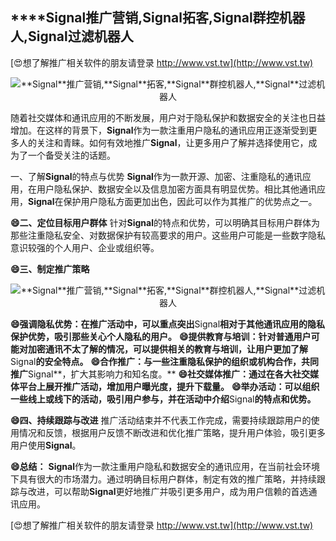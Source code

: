 ## ****Signal**推广营销,**Signal**拓客,**Signal**群控机器人,**Signal**过滤机器人**

[😍想了解推广相关软件的朋友请登录 http://www.vst.tw](http://www.vst.tw)

 <center><img src="https://vst.tw/MP4/tuiguang/png/1.png" alt="**Signal**推广营销,**Signal**拓客,**Signal**群控机器人,**Signal**过滤机器人"></center>

随着社交媒体和通讯应用的不断发展，用户对于隐私保护和数据安全的关注也日益增加。在这样的背景下，**Signal**作为一款注重用户隐私的通讯应用正逐渐受到更多人的关注和青睐。如何有效地推广**Signal**，让更多用户了解并选择使用它，成为了一个备受关注的话题。

一、了解**Signal**的特点与优势
**Signal**作为一款开源、加密、注重隐私的通讯应用，在用户隐私保护、数据安全以及信息加密方面具有明显优势。相比其他通讯应用，**Signal**在保护用户隐私方面更加出色，因此可以作为其推广的优势点之一。

**😄二、定位目标用户群体**
针对**Signal**的特点和优势，可以明确其目标用户群体为那些注重隐私安全、对数据保护有较高要求的用户。这些用户可能是一些数字隐私意识较强的个人用户、企业或组织等。

**😄三、制定推广策略**

 <center><img src="https://vst.tw/MP4/tuiguang/png/0.png" alt="**Signal**推广营销,**Signal**拓客,**Signal**群控机器人,**Signal**过滤机器人"></center>

**😄强调隐私优势：在推广活动中，可以重点突出**Signal**相对于其他通讯应用的隐私保护优势，吸引那些关心个人隐私的用户。**
**😄提供教育与培训：针对普通用户可能对加密通讯不太了解的情况，可以提供相关的教育与培训，让用户更加了解**Signal**的安全特点。**
**😄合作推广：与一些注重隐私保护的组织或机构合作，共同推广**Signal**，扩大其影响力和知名度。**
**😄社交媒体推广：通过在各大社交媒体平台上展开推广活动，增加用户曝光度，提升下载量。**
**😄举办活动：可以组织一些线上或线下的活动，吸引用户参与，并在活动中介绍**Signal**的特点和优势。**

**😄四、持续跟踪与改进**
推广活动结束并不代表工作完成，需要持续跟踪用户的使用情况和反馈，根据用户反馈不断改进和优化推广策略，提升用户体验，吸引更多用户使用**Signal**。

**😄总结：**
**Signal**作为一款注重用户隐私和数据安全的通讯应用，在当前社会环境下具有很大的市场潜力。通过明确目标用户群体，制定有效的推广策略，并持续跟踪与改进，可以帮助**Signal**更好地推广并吸引更多用户，成为用户信赖的首选通讯应用。

[😍想了解推广相关软件的朋友请登录 http://www.vst.tw](http://www.vst.tw)



